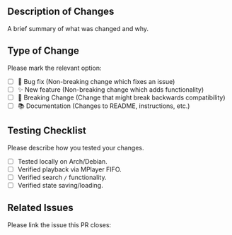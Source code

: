 ## Description of Changes

A brief summary of what was changed and why.

## Type of Change

Please mark the relevant option:

- [ ] 🐛 Bug fix (Non-breaking change which fixes an issue)
- [ ] ✨ New feature (Non-breaking change which adds functionality)
- [ ] 🚨 Breaking Change (Change that might break backwards compatibility)
- [ ] 📚 Documentation (Changes to README, instructions, etc.)

## Testing Checklist

Please describe how you tested your changes.

- [ ] Tested locally on Arch/Debian.
- [ ] Verified playback via MPlayer FIFO.
- [ ] Verified search `/` functionality.
- [ ] Verified state saving/loading.

## Related Issues

Please link the issue this PR closes: 
